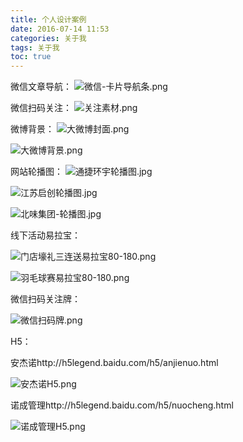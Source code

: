 ```yaml
---
title: 个人设计案例
date: 2016-07-14 11:53
categories: 关于我
tags: 关于我
toc: true
---
```

微信文章导航：
![微信-卡片导航条.png](http://upload-images.jianshu.io/upload_images/29336-1b350f71eebe8e63.png?imageMogr2/auto-orient/strip%7CimageView2/2/w/1240)


微信扫码关注：
![关注素材.png](http://upload-images.jianshu.io/upload_images/29336-c24933f6b7c5d0c0.png?imageMogr2/auto-orient/strip%7CimageView2/2/w/1240)

微博背景：
![大微博封面.png](http://upload-images.jianshu.io/upload_images/29336-b5e316aa66f56247.png?imageMogr2/auto-orient/strip%7CimageView2/2/w/1240)

![大微博背景.png](http://upload-images.jianshu.io/upload_images/29336-f967b4788be39653.png?imageMogr2/auto-orient/strip%7CimageView2/2/w/1240)


网站轮播图：
![通捷环宇轮播图.jpg](http://upload-images.jianshu.io/upload_images/29336-c1b71cea2bc974a9.jpg?imageMogr2/auto-orient/strip%7CimageView2/2/w/1240)

![江苏启创轮播图.jpg](http://upload-images.jianshu.io/upload_images/29336-b82e0a5a1f41ba37.jpg?imageMogr2/auto-orient/strip%7CimageView2/2/w/1240)

![北味集团-轮播图.jpg](http://upload-images.jianshu.io/upload_images/29336-27912f7cfaaecbc0.jpg?imageMogr2/auto-orient/strip%7CimageView2/2/w/1240)


线下活动易拉宝：

![门店壕礼三连送易拉宝80-180.png](http://upload-images.jianshu.io/upload_images/29336-d4fefcb2572f0180.png?imageMogr2/auto-orient/strip%7CimageView2/2/w/1240)


![羽毛球赛易拉宝80-180.png](http://upload-images.jianshu.io/upload_images/29336-9bd12dbad8765f7f.png?imageMogr2/auto-orient/strip%7CimageView2/2/w/1240)


微信扫码关注牌：


![微信扫码牌.png](http://upload-images.jianshu.io/upload_images/29336-b13cc28bf98e4f51.png?imageMogr2/auto-orient/strip%7CimageView2/2/w/1240)

H5：

安杰诺http://h5legend.baidu.com/h5/anjienuo.html

![安杰诺H5.png](http://upload-images.jianshu.io/upload_images/29336-982c6c3e1c3a9ffa.png?imageMogr2/auto-orient/strip%7CimageView2/2/w/1240)


诺成管理http://h5legend.baidu.com/h5/nuocheng.html


![诺成管理H5.png](http://upload-images.jianshu.io/upload_images/29336-1e9552e94b5a3c10.png?imageMogr2/auto-orient/strip%7CimageView2/2/w/1240)
